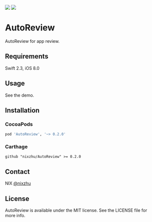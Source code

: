 <p>
<a href="http://cocoadocs.org/docsets/AutoReview"><img src="https://img.shields.io/cocoapods/v/AutoReview.svg?style=flat"></a>
<a href="https://github.com/Carthage/Carthage/"><img src="https://img.shields.io/badge/Carthage-compatible-4BC51D.svg?style=flat"></a>
</p>

# AutoReview

AutoReview for app review.

## Requirements

Swift 2.3, iOS 8.0

## Usage

See the demo.

## Installation

### CocoaPods

```ruby
pod 'AutoReview', '~> 0.2.0'
```

### Carthage

```ogdl
github "nixzhu/AutoReview" >= 0.2.0
```

## Contact

NIX [@nixzhu](https://twitter.com/nixzhu)

## License

AutoReview is available under the MIT license. See the LICENSE file for more info.


